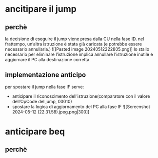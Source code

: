 # ancitipare il jump
## perchè
la decisione di eseguire il jump viene presa dalla CU nella fase ID. nel frattempo, un’altra istruzione è stata già caricata (e potrebbe essere necessario annullarla.)
![[Pasted image 20240512222805.png]]
lo stallo necessario per eliminare l’istruzione implica annullare l’istruzione inutile e aggiornare il PC alla destinazione corretta.
## implementazione anticipo
per spostare il jump nella fase IF serve:
- anticipare il riconoscimento dell’istruzione(comparatore con il valore dell’OpCode del jump, 00010)
- spostare la logica di aggiornamento del PC alla fase IF
![[Screenshot 2024-05-12 (22.31.58).jpeg.png|300]]
# anticipare beq
## perchè